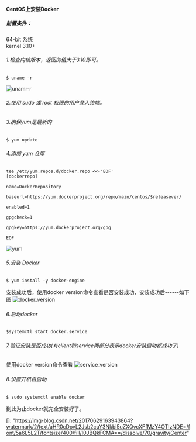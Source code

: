 ﻿#### **CentOS上安装Docker**

##### 前置条件：
64-bit 系统<br/>
kernel 3.10+<br/>

###### 1.检查内核版本，返回的值大于3.10即可。
```
$ uname -r
```
![unamr-r](https://img-blog.csdn.net/20170629163943864?watermark/2/text/aHR0cDovL2Jsb2cuY3Nkbi5uZXQvcXFfMzY4OTIzNDE=/font/5a6L5L2T/fontsize/400/fill/I0JBQkFCMA==/dissolve/70/gravity/Center)
###### 2.使用 sudo 或 root 权限的用户登入终端。
###### 3.确保yum是最新的
```
$ yum update
```
###### 4.添加 yum 仓库
 ```
tee /etc/yum.repos.d/docker.repo <<-'EOF'
[dockerrepo]
 
name=DockerRepository
 
baseurl=https://yum.dockerproject.org/repo/main/centos/$releasever/
 
enabled=1
 
gpgcheck=1
 
gpgkey=https://yum.dockerproject.org/gpg
 
EOF
```
![yum](https://img-blog.csdn.net/20170629164910967?watermark/2/text/aHR0cDovL2Jsb2cuY3Nkbi5uZXQvcXFfMzY4OTIzNDE=/font/5a6L5L2T/fontsize/400/fill/I0JBQkFCMA==/dissolve/70/gravity/Center)
###### 5.安装 Docker
```
$ yum install -y docker-engine
```
安装成功后，使用docker version命令查看是否安装成功，安装成功后------如下图
![docker_version](https://img-blog.csdn.net/20170629165725357?watermark/2/text/aHR0cDovL2Jsb2cuY3Nkbi5uZXQvcXFfMzY4OTIzNDE=/font/5a6L5L2T/fontsize/400/fill/I0JBQkFCMA==/dissolve/70/gravity/Center)
###### 6.启动docker
```
$systemctl start docker.service
```
###### 7.验证安装是否成功(有client和service两部分表示docker安装启动都成功了)
使用docker version命令查看
![service_version](https://img-blog.csdn.net/20170629170029388?watermark/2/text/aHR0cDovL2Jsb2cuY3Nkbi5uZXQvcXFfMzY4OTIzNDE=/font/5a6L5L2T/fontsize/400/fill/I0JBQkFCMA==/dissolve/70/gravity/Center)
###### 8.设置开机自启动
```
$ sudo systemctl enable docker
```
到此为止docker就完全安装好了。

[]: "https://img-blog.csdn.net/20170629163943864?watermark/2/text/aHR0cDovL2Jsb2cuY3Nkbi5uZXQvcXFfMzY4OTIzNDE=/font/5a6L5L2T/fontsize/400/fill/I0JBQkFCMA==/dissolve/70/gravity/Center"